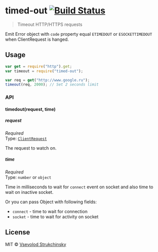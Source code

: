 # timed-out [![Build Status](https://travis-ci.org/floatdrop/timed-out.svg?branch=master)](https://travis-ci.org/floatdrop/timed-out)

> Timeout HTTP/HTTPS requests

Emit Error object with `code` property equal `ETIMEDOUT` or `ESOCKETTIMEDOUT` when ClientRequest is hanged.

## Usage

```js
var get = require("http").get;
var timeout = require("timed-out");

var req = get("http://www.google.ru");
timeout(req, 2000); // Set 2 seconds limit
```

### API

#### timedout(request, time)

##### request

_Required_  
Type: [`ClientRequest`](http://nodejs.org/api/http.html#http_class_http_clientrequest)

The request to watch on.

##### time

_Required_  
Type: `number` or `object`

Time in milliseconds to wait for `connect` event on socket and also time to wait on inactive socket.

Or you can pass Object with following fields:

- `connect` - time to wait for connection
- `socket` - time to wait for activity on socket

## License

MIT © [Vsevolod Strukchinsky](floatdrop@gmail.com)

